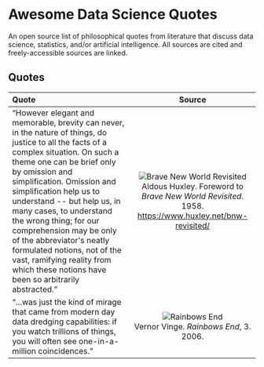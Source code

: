 # Awesome Data Science Quotes
An open source list of philosophical quotes from literature that discuss data science, statistics, and/or artificial intelligence.  All sources are cited and freely-accessible sources are linked.

## Quotes

| Quote | Source |
| :-- | :-: |
| &ldquo;However elegant and memorable, brevity can never, in the nature of things, do justice to all the facts of a complex situation. On such a theme one can be brief only by omission and simplification. Omission and simplification help us to understand -- but help us, in many cases, to understand the wrong thing; for our comprehension may be only of the abbreviator's neatly formulated notions, not of the vast, ramifying reality from which these notions have been so arbitrarily abstracted.&rdquo; | ![Brave New World Revisited](https://upload.wikimedia.org/wikipedia/en/thumb/1/18/BraveNewWorldRevisited.JPG/220px-BraveNewWorldRevisited.JPG) <br/> Aldous Huxley. Foreword to *Brave New World Revisited*. 1958. https://www.huxley.net/bnw-revisited/ |
| &ldquo;...was just the kind of mirage that came from modern day data dredging capabilities: if you watch trillions of things, you will often see one-in-a-million coincidences.&rdquo; | ![Rainbows End](https://upload.wikimedia.org/wikipedia/en/thumb/e/ec/VernorVinge_RainbowsEnd.jpg/220px-VernorVinge_RainbowsEnd.jpg) <br/> Vernor Vinge. *Rainbows End*, 3. 2006. |
